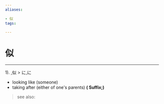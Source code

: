 ```yaml
---
aliases:
    
- 似
tags:
    
---
```


# 似
---
1).
,似 > に,に

- looking like (someone)
- taking after (either of one's parents)
**( Suffix;)**
> see also: 
            